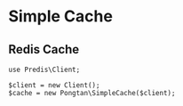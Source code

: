 # Simple Cache


## Redis Cache

```
use Predis\Client;

$client = new Client();
$cache = new Pongtan\SimpleCache($client);
```